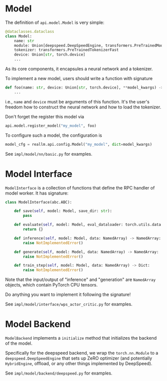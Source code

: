 # Model

The definition of `api.model.Model` is very simple:

```python
@dataclasses.dataclass
class Model:
    name: str
    module: Union[deepspeed.DeepSpeedEngine, transformers.PreTrainedModel, torch.nn.Module]
    tokenizer: transformers.PreTrainedTokenizerFast
    device: Union[str, torch.device]
    ...
```

As its core components, it encapsules a neural network and a tokenizer.

To implement a new model, users should write a function with signature

```python
def foo(name: str, device: Union[str, torch.device], **model_kwargs) -> model_api.Model:
    ...
```

i.e., `name` and `device` must be arguments of this function. It's the user's freedom how to construct the neural network and how to load the tokenizer.

Don't forget the register this model via

```python
api.model.register_model("my_model", foo)
```


To configure such a model, the configuration is
```python
model_cfg = reallm.api.config.Model("my_model", dict=model_kwargs)
```

See `impl/model/nn/basic.py` for examples.

# Model Interface

`ModelInterface` is a collection of functions that define the RPC handler of model worker. It has signature:

```python
class ModelInterface(abc.ABC):

    def save(self, model: Model, save_dir: str):
        pass

    def evaluate(self, model: Model, eval_dataloader: torch.utils.data.DataLoader) -> Dict:
        return {}

    def inference(self, model: Model, data: NamedArray) -> NamedArray:
        raise NotImplementedError()

    def generate(self, model: Model, data: NamedArray) -> NamedArray:
        raise NotImplementedError()

    def train_step(self, model: Model, data: NamedArray) -> Dict:
        raise NotImplementedError()
```

Note that the input/output of "inference" and "generation" are `NamedArray` objects, which contain PyTorch CPU tensors.

Do anything you want to implement it following the signature! 

See `impl/model/interface/wps_actor_critic.py` for examples.

# Model Backend

`ModelBackend` implements a `initialize` method that initializes the backend of the model.

Specifically for the deepspeed backend, we wrap the `torch.nn.Module` to a `deepspeed.DeepSpeedEngine` that sets up ZeRO optimizer (and potentially `HybridEngine`, offload, or any other things implemented by DeepSpeed).

See `impl/model/backend/deepspeed.py` for examples.